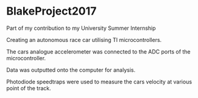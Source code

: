 # BlakeProject2017
Part of my contribution to my University Summer Internship

Creating an autonomous race car utilising TI microcontrollers.

The cars analogue accelerometer was connected to the ADC ports of the microcontroller.

Data was outputted onto the computer for analysis.

Photodiode speedtraps were used to measure the cars velocity at various point of the track.
